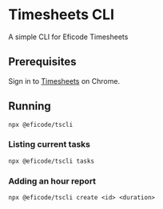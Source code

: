 # Timesheets CLI

A simple CLI for Eficode Timesheets

## Prerequisites

Sign in to [Timesheets](https://timesheets.eficode.fi/) on Chrome.

## Running

`npx @eficode/tscli`

### Listing current tasks

`npx @eficode/tscli tasks`

### Adding an hour report

`npx @eficode/tscli create <id> <duration>`
